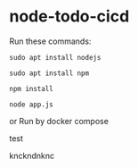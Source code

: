 # node-todo-cicd

Run these commands:


`sudo apt install nodejs`


`sudo apt install npm`


`npm install`

`node app.js`

or Run by docker compose

test

knckndnknc

